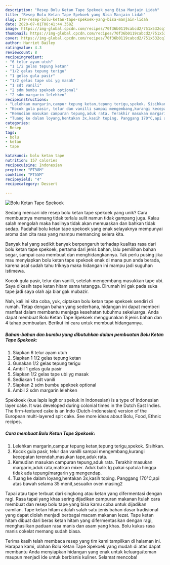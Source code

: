 ```yaml
---
description: "Resep Bolu Ketan Tape Spekoek yang Bisa Manjain Lidah"
title: "Resep Bolu Ketan Tape Spekoek yang Bisa Manjain Lidah"
slug: 379-resep-bolu-ketan-tape-spekoek-yang-bisa-manjain-lidah
date: 2020-07-01T08:41:44.358Z
image: https://img-global.cpcdn.com/recipes/70f36b0119cabcd2/751x532cq70/bolu-ketan-tape-spekoek-foto-resep-utama.jpg
thumbnail: https://img-global.cpcdn.com/recipes/70f36b0119cabcd2/751x532cq70/bolu-ketan-tape-spekoek-foto-resep-utama.jpg
cover: https://img-global.cpcdn.com/recipes/70f36b0119cabcd2/751x532cq70/bolu-ketan-tape-spekoek-foto-resep-utama.jpg
author: Harriet Bailey
ratingvalue: 4.3
reviewcount: 8
recipeingredient:
- "6 telur ayam utuh"
- "1 1/2 gelas tepung ketan"
- "1/2 gelas tepung terigu"
- "1 gelas gula pasir"
- "1/2 gelas tape ubi yg masak"
- "1 sdt vanili"
- "2 sdm bumbu spekoek optional"
- "2 sdm margarin lelehken"
recipeinstructions:
- "Lelehkan margarin,campur tepung ketan,tepung terigu,spekok. Sisihkan."
- "Kocok gula pasir, telur dan vanilli sampai mengembang,kurangi kecepatan terendah,masukan tape,aduk rata."
- "Kemudian masukan campuran tepung,aduk rata. Terakhir masukan margarin,aduk rata,matikan mixer. Aduk balik lg pakai spatula hingga tidak ada tepung/margarin yg mengendap."
- "Tuang ke dalam loyang,hentakan 3x,kasih toping. Panggang 170°C,api atas bawah selama 35 menit,sesuaikn oven masing2"
categories:
- Resep
tags:
- bolu
- ketan
- tape

katakunci: bolu ketan tape 
nutrition: 157 calories
recipecuisine: Indonesian
preptime: "PT38M"
cooktime: "PT55M"
recipeyield: "4"
recipecategory: Dessert

---
```



![Bolu Ketan Tape Spekoek](https://img-global.cpcdn.com/recipes/70f36b0119cabcd2/751x532cq70/bolu-ketan-tape-spekoek-foto-resep-utama.jpg)

Sedang mencari ide resep bolu ketan tape spekoek yang unik? Cara membuatnya memang tidak terlalu sulit namun tidak gampang juga. Kalau salah mengolah maka hasilnya tidak akan memuaskan dan bahkan tidak sedap. Padahal bolu ketan tape spekoek yang enak selayaknya mempunyai aroma dan cita rasa yang mampu memancing selera kita.

Banyak hal yang sedikit banyak berpengaruh terhadap kualitas rasa dari bolu ketan tape spekoek, pertama dari jenis bahan, lalu pemilihan bahan segar, sampai cara membuat dan menghidangkannya. Tak perlu pusing jika mau menyiapkan bolu ketan tape spekoek enak di mana pun anda berada, karena asal sudah tahu triknya maka hidangan ini mampu jadi suguhan istimewa.

Kocok gula pasir, telur dan vanilli, setelah mengembang masukkan tape ubi. Saya dikasih tape ketan hitam sama tetangga. Dirumah ini gak pada suka tape jadi saya olah aja biar gak mubazir.


Nah, kali ini kita coba, yuk, ciptakan bolu ketan tape spekoek sendiri di rumah. Tetap dengan bahan yang sederhana, hidangan ini dapat memberi manfaat dalam membantu menjaga kesehatan tubuhmu sekeluarga. Anda dapat membuat Bolu Ketan Tape Spekoek menggunakan 8 jenis bahan dan 4 tahap pembuatan. Berikut ini cara untuk membuat hidangannya.

<!--inarticleads1-->

##### Bahan-bahan dan bumbu yang dibutuhkan dalam pembuatan Bolu Ketan Tape Spekoek:

1. Siapkan 6 telur ayam utuh
1. Siapkan 1 1/2 gelas tepung ketan
1. Gunakan 1/2 gelas tepung terigu
1. Ambil 1 gelas gula pasir
1. Siapkan 1/2 gelas tape ubi yg masak
1. Sediakan 1 sdt vanili
1. Siapkan 2 sdm bumbu spekoek optional
1. Ambil 2 sdm margarin lelehken


Spekkoek (kue lapis legit or spekuk in Indonesian) is a type of Indonesian layer cake. It was developed during colonial times in the Dutch East Indies. The firm-textured cake is an Indo (Dutch-Indonesian) version of the European multi-layered spit cake. See more ideas about Bolu, Food, Ethnic recipes. 

<!--inarticleads2-->

##### Cara membuat Bolu Ketan Tape Spekoek:

1. Lelehkan margarin,campur tepung ketan,tepung terigu,spekok. Sisihkan.
1. Kocok gula pasir, telur dan vanilli sampai mengembang,kurangi kecepatan terendah,masukan tape,aduk rata.
1. Kemudian masukan campuran tepung,aduk rata. Terakhir masukan margarin,aduk rata,matikan mixer. Aduk balik lg pakai spatula hingga tidak ada tepung/margarin yg mengendap.
1. Tuang ke dalam loyang,hentakan 3x,kasih toping. Panggang 170°C,api atas bawah selama 35 menit,sesuaikn oven masing2


Tapai atau tape terbuat dari singkong atau ketan yang difermentasi dengan ragi. Rasa tapai yang khas sering dijadikan campuran makanan Itulah cara membuat dan resep bolu tape yang bisa kamu coba untuk dijadikan camilan. Tape ketan hitam adalah salah satu jenis bahan dasar tradisional yang dapat diolah menjadi berbagai macam makanan lezat. Tape ketan hitam dibuat dari beras ketan hitam yang difermentasikan dengan ragi, menghasilkan paduan rasa manis dan asam yang khas. Bolu kukus rasa manis cokelat memang sudah biasa. 

Terima kasih telah membaca resep yang tim kami tampilkan di halaman ini. Harapan kami, olahan Bolu Ketan Tape Spekoek yang mudah di atas dapat membantu Anda menyiapkan hidangan yang enak untuk keluarga/teman maupun menjadi ide untuk berbisnis kuliner. Selamat mencoba!
